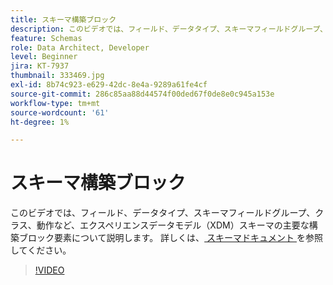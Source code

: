 ```yaml
---
title: スキーマ構築ブロック
description: このビデオでは、フィールド、データタイプ、スキーマフィールドグループ、クラス、動作など、エクスペリエンスデータモデル（XDM）スキーマの主要な構築ブロック要素について説明します。
feature: Schemas
role: Data Architect, Developer
level: Beginner
jira: KT-7937
thumbnail: 333469.jpg
exl-id: 8b74c923-e629-42dc-8e4a-9289a61fe4cf
source-git-commit: 286c85aa88d44574f00ded67f0de8e0c945a153e
workflow-type: tm+mt
source-wordcount: '61'
ht-degree: 1%

---
```


# スキーマ構築ブロック

このビデオでは、フィールド、データタイプ、スキーマフィールドグループ、クラス、動作など、エクスペリエンスデータモデル（XDM）スキーマの主要な構築ブロック要素について説明します。 詳しくは、[ スキーマドキュメント ](https://experienceleague.adobe.com/docs/experience-platform/xdm/home.html?lang=ja) を参照してください。

>[!VIDEO](https://video.tv.adobe.com/v/333469?learn=on&enablevpops)
